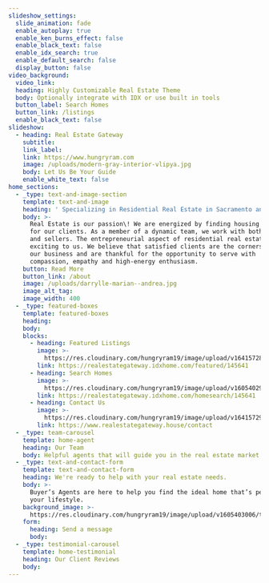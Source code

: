 ```yaml
---
slideshow_settings:
  slide_animation: fade
  enable_autoplay: true
  enable_ken_burns_effect: false
  enable_black_text: false
  enable_idx_search: true
  enable_default_search: false
  display_button: false
video_background:
  video_link:
  heading: Highly Customizable Real Estate Theme
  body: Optionally integrate with IDX or use built in tools
  button_label: Search Homes
  button_link: /listings
  enable_black_text: false
slideshow:
  - heading: Real Estate Gateway
    subtitle:
    link_label:
    link: https://www.hungryram.com
    image: /uploads/modern-gray-interior-vlipya.jpg
    body: Let Us Be Your Guide
    enable_white_text: false
home_sections:
  - _type: text-and-image-section
    template: text-and-image
    heading: ' Specializing in Residential Real Estate in Sacramento and San Joaquin County.'
    body: >-
      Real Estate is our passion\! We are energized by finding housing solutions
      for our clients. As a member of a dynamic team, we work with both buyers
      and sellers. The entrepreneurial aspect of residential real estate remains
      exciting to us. We believe that satisfied clients are the cornerstone of
      our business and are thankful for the opportunity to serve with
      compassion, empathy and high-energy enthusiasm.
    button: Read More
    button_link: /about
    image: /uploads/darrylle-marian--andrea.jpg
    image_alt_tag:
    image_width: 400
  - _type: featured-boxes
    template: featured-boxes
    heading:
    body:
    blocks:
      - heading: Featured Listings
        image: >-
          https://res.cloudinary.com/hungryram19/image/upload/v1641572833/andrea-ellery/realestategateway/nice-tan-homes_qfgp83.jpg
        link: https://realestategateway.idxhome.com/featured/145641
      - heading: Search Homes
        image: >-
          https://res.cloudinary.com/hungryram19/image/upload/v1605402939/templates/realestate2/livingroom_az8tp4.jpg
        link: https://realestategateway.idxhome.com/homesearch/145641
      - heading: Contact Us
        image: >-
          https://res.cloudinary.com/hungryram19/image/upload/v1641572952/andrea-ellery/realestategateway/fronthouse_a80lui.jpg
        link: https://www.realestategateway.house/contact
  - _type: team-carousel
    template: home-agent
    heading: Our Team
    body: Helpful agents that will guide you in the real estate market
  - _type: text-and-contact-form
    template: text-and-contact-form
    heading: We're ready to help with your real estate needs.
    body: >-
      Buyer’s Agents are here to help you find the ideal home that’s perfect for
      your lifestyle.
    background_image: >-
      https://res.cloudinary.com/hungryram19/image/upload/v1605403006/templates/realestate2/clean-living-room_b3bubn.jpg
    form:
      heading: Send a message
      body:
  - _type: testimonial-carousel
    template: home-testimonial
    heading: Our Client Reviews
    body:
---
```


